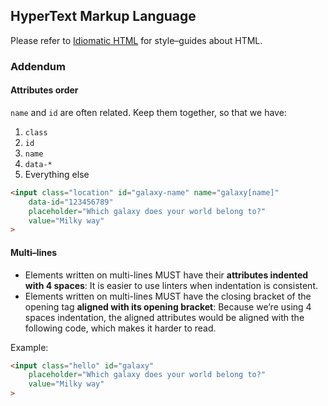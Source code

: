 ## HyperText Markup Language

Please refer to [Idiomatic HTML](https://github.com/necolas/idiomatic-html) for
style–guides about HTML.

### Addendum

#### Attributes order

`name` and `id` are often related. Keep them together, so that we have:

1. `class`
1. `id`
1. `name`
1. `data-*`
1. Everything else

```html
<input class="location" id="galaxy-name" name="galaxy[name]"
    data-id="123456789"
    placeholder="Which galaxy does your world belong to?"
    value="Milky way"
>
```

#### Multi–lines

- Elements written on multi-lines MUST have their **attributes indented with 4
  spaces**: It is easier to use linters when indentation is consistent.
- Elements written on multi-lines MUST have the closing bracket of the opening
  tag **aligned with its opening bracket**: Because we’re using 4 spaces
  indentation, the aligned attributes would be aligned with the following code,
  which makes it harder to read.

Example:

```html
<input class="hello" id="galaxy"
    placeholder="Which galaxy does your world belong to?"
    value="Milky way"
>
```
